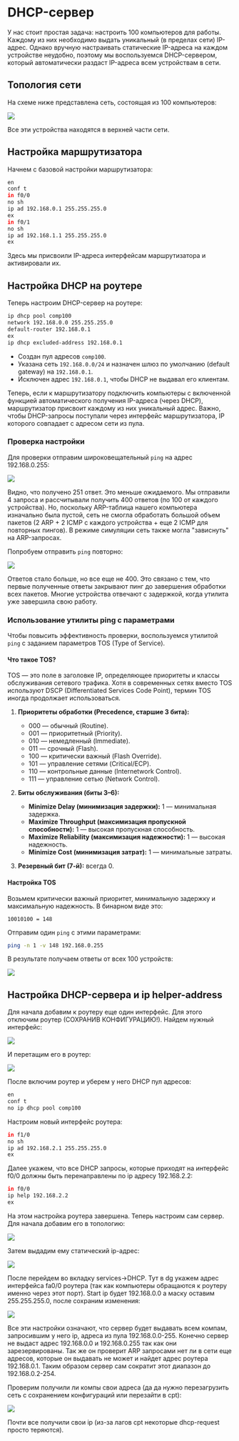 # DHCP-сервер

У нас стоит простая задача: настроить 100 компьютеров для работы. Каждому из них необходимо выдать уникальный (в пределах сети) IP-адрес. Однако вручную настраивать статические IP-адреса на каждом устройстве неудобно, поэтому мы воспользуемся DHCP-сервером, который автоматически раздаст IP-адреса всем устройствам в сети.

## Топология сети

На схеме ниже представлена сеть, состоящая из 100 компьютеров:

![](./DHCP/1.png)

Все эти устройства находятся в верхней части сети.

## Настройка маршрутизатора

Начнем с базовой настройки маршрутизатора:

```bash
en
conf t
in f0/0 
no sh
ip ad 192.168.0.1 255.255.255.0
ex
in f0/1
no sh
ip ad 192.168.1.1 255.255.255.0
ex
```

Здесь мы присвоили IP-адреса интерфейсам маршрутизатора и активировали их.

## Настройка DHCP на роутере

Теперь настроим DHCP-сервер на роутере:

```bash
ip dhcp pool comp100
network 192.168.0.0 255.255.255.0
default-router 192.168.0.1
ex
ip dhcp excluded-address 192.168.0.1
```

- Создан пул адресов `comp100`.  
- Указана сеть `192.168.0.0/24` и назначен шлюз по умолчанию (default gateway) на `192.168.0.1`.  
- Исключен адрес `192.168.0.1`, чтобы DHCP не выдавал его клиентам.

Теперь, если к маршрутизатору подключить компьютеры с включенной функцией автоматического получения IP-адреса (через DHCP), маршрутизатор присвоит каждому из них уникальный адрес. Важно, чтобы DHCP-запросы поступали через интерфейс маршрутизатора, IP которого совпадает с адресом сети из пула.

### Проверка настройки

Для проверки отправим широковещательный `ping` на адрес 192.168.0.255:

![](./DHCP/2.png)

Видно, что получено 251 ответ. Это меньше ожидаемого. Мы отправили 4 запроса и рассчитывали получить 400 ответов (по 100 от каждого устройства). Но, поскольку ARP-таблица нашего компьютера изначально была пустой, сеть не смогла обработать большой объем пакетов (2 ARP + 2 ICMP с каждого устройства + еще 2 ICMP для повторных пингов). В режиме симуляции сеть также могла "зависнуть" на ARP-запросах. 

Попробуем отправить `ping` повторно:

![](./DHCP/3.png)

Ответов стало больше, но все еще не 400. Это связано с тем, что первые полученные ответы закрывают пинг до завершения обработки всех пакетов. Многие устройства отвечают с задержкой, когда утилита уже завершила свою работу.

### Использование утилиты ping с параметрами

Чтобы повысить эффективность проверки, воспользуемся утилитой `ping` с заданием параметров TOS (Type of Service). 

#### Что такое TOS?

TOS — это поле в заголовке IP, определяющее приоритеты и классы обслуживания сетевого трафика. Хотя в современных сетях вместо TOS используют DSCP (Differentiated Services Code Point), термин TOS иногда продолжает использоваться.

1. **Приоритеты обработки (Precedence, старшие 3 бита):**  
   - 000 — обычный (Routine).  
   - 001 — приоритетный (Priority).  
   - 010 — немедленный (Immediate).  
   - 011 — срочный (Flash).  
   - 100 — критически важный (Flash Override).  
   - 101 — управление сетями (Critical/ECP).  
   - 110 — контрольные данные (Internetwork Control).  
   - 111 — управление сетью (Network Control).  

2. **Биты обслуживания (биты 3–6):**  
   - **Minimize Delay (минимизация задержки):** 1 — минимальная задержка.  
   - **Maximize Throughput (максимизация пропускной способности):** 1 — высокая пропускная способность.  
   - **Maximize Reliability (максимизация надежности):** 1 — высокая надежность.  
   - **Minimize Cost (минимизация затрат):** 1 — минимальные затраты.  

3. **Резервный бит (7-й):** всегда 0.  

#### Настройка TOS

Возьмем критически важный приоритет, минимальную задержку и максимальную надежность. В бинарном виде это:

```
10010100 = 148
```

Отправим один `ping` с этими параметрами:

```bash
ping -n 1 -v 148 192.168.0.255
```

В результате получаем ответы от всех 100 устройств:

![](./DHCP/4.png)

## Настройка DHCP-сервера и ip helper-address

Для начала добавим к роутеру еще один интерфейс. Для этого отключим роутер (СОХРАНИВ КОНФИГУРАЦИЮ!). Найдем нужный интерфейс:

![](./DHCP/6.png)

И перетащим его в роутер:

![](./DHCP/7.png)

После включим роутер и уберем у него DHCP пул адресов:

```bash
en
conf t
no ip dhcp pool comp100
```

Настроим новый интерфейс роутера:

```bash
in f1/0
no sh
ip ad 192.168.2.1 255.255.255.0
ex
```

Далее укажем, что все DHCP запросы, которые приходят на интерфейс f0/0 должны быть перенаправлены по ip адресу 192.168.2.2:

```bash
in f0/0
ip help 192.168.2.2
ex
```

На этом настройка роутера завершена. Теперь настроим сам сервер. Для начала добавим его в топологию:

![](./DHCP/8.png)

Затем выдадим ему статический ip-адрес:

![](./DHCP/9.png)

После перейдем во вкладку services->DHCP. Тут в dg укажем адрес интерфейса fa0/0 роутера (так как компьютеры обращаются к роутеру именно через этот порт). Start ip будет 192.168.0.0 а маску оставим 255.255.255.0, после сохраним изменения:

![](./DHCP/10.png)

Все эти настройки означают, что сервер будет выдавать всем компам, запросившим у него ip, адреса из пула 192.168.0.0-255. Конечно сервер не выдаст адрес 192.168.0.0 и 192.168.0.255 так как они зарезервированы. Так же он проверит ARP запросами нет ли в сети еще адресов, которые он выдавать не может и найдет адрес роутера 192.168.0.1. Таким образом сервер сам сократит этот диапазон до 192.168.0.2-254.

Проверим получили ли компы свои адреса (да да нужно перезагрузить сеть с сохранением конфигураций или перезайти в cpt):

![](./DHCP/11.png)

Почти все получили свои ip (из-за лагов cpt некоторые dhcp-request просто теряются).
